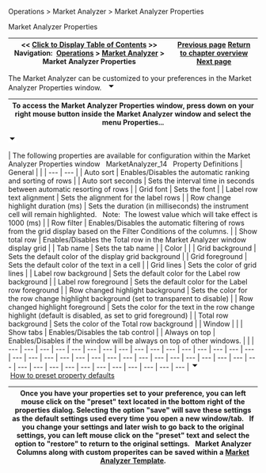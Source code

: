 ﻿
Operations \> Market Analyzer \> Market Analyzer Properties

Market Analyzer Properties

| \<\< [Click to Display Table of Contents](market_analyzer_properties.md) \>\> **Navigation:**     [Operations](operations.md) \> [Market Analyzer](market_analyzer.md) \> Market Analyzer Properties | [Previous page](creating_cell_and_filter_condi.md) [Return to chapter overview](market_analyzer.md) [Next page](working_with_templates.md) |
| --- | --- |
The Market Analyzer can be customized to your preferences in the Market Analyzer Properties window.
 
![tog_minus](tog_minus.gif)

| To access the Market Analyzer Properties window, press down on your right mouse button inside the Market Analyzer window and select the menu Properties... |
| --- |
![tog_minus](tog_minus.gif)

| The following properties are available for configuration within the Market Analyzer Properties window   MarketAnalyzer_14   Property Definitions   | General |  | | --- | --- | | Auto sort | Enables/Disables the automatic ranking and sorting of rows | | Auto sort seconds | Sets the interval time in seconds between automatic resorting of rows | | Grid font | Sets the font | | Label row text alignment | Sets the alignment for the label rows | | Row change highlight duration (ms) | Sets the duration (in milliseconds) the instrument cell will remain highlighted.   Note:  The lowest value which will take effect is 1000 (ms) | | Row filter | Enables/Disables the automatic filtering of rows from the grid display based on the Filter Conditions of the columns. | | Show total row | Enables/Disables the Total row in the Market Analyzer window display grid | | Tab name | Sets the tab name | | Color |  | | Grid background | Sets the default color of the display grid background | | Grid foreground | Sets the default color of the text in a cell | | Grid lines | Sets the color of grid lines | | Label row background | Sets the default color for the Label row background | | Label row foreground | Sets the default color for the Label row foreground | | Row changed highlight background | Sets the color for the row change highlight background (set to transparent to disable) | | Row changed highlight foreground | Sets the color for the text in the row change highlight (default is disabled, as set to grid foreground) | | Total row background | Sets the color of the Total row background | | Window |  | | Show tabs | Enables/Disables the tab control | | Always on top | Enables/Disables if the window will be always on top of other windows. | |
| --- | --- | --- | --- | --- | --- | --- | --- | --- | --- | --- | --- | --- | --- | --- | --- | --- | --- | --- | --- | --- | --- | --- | --- | --- | --- | --- | --- | --- | --- | --- | --- | --- | --- | --- | --- | --- | --- | --- | --- | --- | --- | --- |
![tog_minus](tog_minus.gif)        [How to preset property defaults](javascript:HMToggle('toggle','HowToPresetPropertyDefaults','HowToPresetPropertyDefaults_ICON'))

| Once you have your properties set to your preference, you can left mouse click on the "preset" text located in the bottom right of the properties dialog. Selecting the option "save" will save these settings as the default settings used every time you open a new window/tab.   If you change your settings and later wish to go back to the original settings, you can left mouse click on the "preset" text and select the option to "restore" to return to the original settings.   Market Analyzer Columns along with custom properites can be saved within a [Market Analyzer Template](working_with_templates.md). |
| --- |

